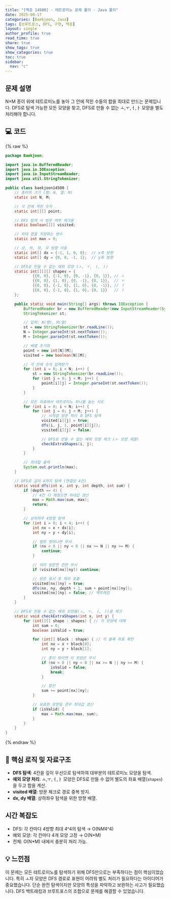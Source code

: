 ```yaml
---
title: "[백준 14500] - 테트로미노 문제 풀이 - Java 풀이"
date: 2025-09-17
categories: [Baekjoon, Java]
tags: [브루트포스, DFS, 구현, 백준]
layout: single
author_profile: true
read_time: true
share: true
show_tags: true
show_categories: true
toc: true
sidebar:
  nav: "c"
---
```


## 문제 설명

N×M 종이 위에 테트로미노를 놓아 그 안에 적힌 수들의 합을 최대로 만드는
문제입니다. DFS로 탐색 가능한 모든 모양을 찾고, DFS로 만들 수 없는
ㅗ,ㅜ,ㅓ,ㅏ 모양을 별도 처리해야 합니다.

## 💻 코드

{% raw %}

```java
package Baekjoon;

import java.io.BufferedReader;
import java.io.IOException;
import java.io.InputStreamReader;
import java.util.StringTokenizer;

public class baekjoon14500 {
    // 종이의 크기 (행: N, 열: M)
    static int N, M;

    // 각 칸에 적힌 숫자
    static int[][] point;

    // DFS 탐색 시 방문 여부 체크용
    static boolean[][] visited;

    // 최대 합을 저장하는 변수
    static int max = 0;

    // 상, 하, 좌, 우 방향 이동
    static int[] dx = {-1, 1, 0, 0};  // x축 방향
    static int[] dy = {0, 0, -1, 1};  // y축 방향

    // DFS로 만들 수 없는 예외 모양 (ㅗ, ㅜ, ㅓ, ㅏ)
    static int[][][] shapes = {
            {{0, 0}, {-1, 0}, {0, -1}, {0, 1}}, // ㅗ
            {{0, 0}, {1, 0}, {0, -1}, {0, 1}},  // ㅜ
            {{0, 0}, {-1, 0}, {1, 0}, {0, -1}}, // ㅓ
            {{0, 0}, {-1, 0}, {1, 0}, {0, 1}}   // ㅏ
    };

    public static void main(String[] args) throws IOException {
        BufferedReader br = new BufferedReader(new InputStreamReader(System.in));
        StringTokenizer st;

        // 입력: N(행), M(열)
        st = new StringTokenizer(br.readLine());
        N = Integer.parseInt(st.nextToken());
        M = Integer.parseInt(st.nextToken());

        // 배열 초기화
        point = new int[N][M];
        visited = new boolean[N][M];

        // 각 칸에 숫자 입력받기
        for (int i = 0; i < N; i++) {
            st = new StringTokenizer(br.readLine());
            for (int j = 0; j < M; j++) {
                point[i][j] = Integer.parseInt(st.nextToken());
            }
        }

        // 모든 좌표에서 테트로미노 하나를 놓는 시도
        for (int i = 0; i < N; i++) {
            for (int j = 0; j < M; j++) {
                // 시작점 방문 처리 후 DFS 탐색
                visited[i][j] = true;
                dfs(i, j, 1, point[i][j]);
                visited[i][j] = false;

                // DFS로 만들 수 없는 예외 모양 체크 (ㅗ 모양 계열)
                checkExtraShapes(i, j);
            }
        }

        // 최대합 출력
        System.out.println(max);
    }

    // DFS로 깊이 4까지 탐색 (연결된 4칸)
    static void dfs(int x, int y, int depth, int sum) {
        if (depth == 4) {
            // 4칸 다 채웠으면 최대값 갱신
            max = Math.max(sum, max);
            return;
        }

        // 상하좌우 4방향 탐색
        for (int i = 0; i < 4; i++) {
            int nx = x + dx[i];
            int ny = y + dy[i];

            // 범위 벗어나면 무시
            if (nx < 0 || ny < 0 || nx >= N || ny >= M) {
                continue;
            }

            // 이미 방문한 칸은 무시
            if (visited[nx][ny]) continue;

            // 방문 표시 후 재귀 호출
            visited[nx][ny] = true;
            dfs(nx, ny, depth + 1, sum + point[nx][ny]);
            visited[nx][ny] = false; // 백트래킹
        }
    }

    // DFS로 만들 수 없는 예외 모양들(ㅗ, ㅜ, ㅓ, ㅏ)을 체크
    static void checkExtraShapes(int x, int y) {
        for (int[][] shape : shapes) { // 각 모양에 대해
            int sum = 0;
            boolean isValid = true;

            for (int[] block : shape) { // 각 블록 좌표 확인
                int nx = x + block[0];
                int ny = y + block[1];

                // 종이 밖이면 이 모양은 무시
                if (nx < 0 || ny < 0 || nx >= N || ny >= M) {
                    isValid = false;
                    break;
                }

                // 합산
                sum += point[nx][ny];
            }

            // 유효한 모양일 경우 최대값 갱신
            if (isValid) {
                max = Math.max(max, sum);
            }
        }
    }
}

```

{% endraw %}

## 🔑 핵심 로직 및 자료구조

- **DFS 탐색**: 4칸을 깊이 우선으로 탐색하여 대부분의 테트로미노
  모양을 탐색.
- **예외 모양 처리**: ㅗ,ㅜ,ㅓ,ㅏ 모양은 DFS로 만들 수 없어 별도의
  좌표 배열(`shapes`)을 두고 합을 계산.
- **visited 배열**: 방문 체크로 경로 중복 방지.
- **dx, dy 배열**: 상하좌우 탐색을 위한 방향 배열.

## 시간 복잡도

- DFS: 각 칸마다 4방향 최대 4\^4의 탐색 → O(N*M*4\^4)
- 예외 모양: 각 칸마다 4개 모양 고정 → O(N\*M)
- 전체: O(N\*M) 내에서 충분히 처리 가능.

## 💡 느낀점

이 문제는 모든 테트로미노를 탐색하기 위해 DFS만으로는 부족하다는 점이
핵심이었습니다. 특히 ㅗ자 모양은 DFS 경로로 표현이 어려워 별도 처리가
필요하다는 아이디어가 중요했습니다. 단순 완전 탐색이지만 모양의 특성을
파악하고 보완하는 사고가 필요했습니다. DFS 백트래킹과 브루트포스의
조합으로 문제를 해결할 수 있었습니다.
